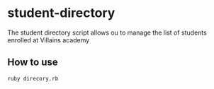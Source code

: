 # student-directory

The student directory script allows ou to manage the list of students enrolled at Villains academy

## How to use ##

```shell
ruby direcory.rb
```
